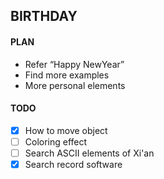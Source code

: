 ## BIRTHDAY

#### PLAN
- Refer “Happy NewYear”
- Find more examples
- More personal elements




#### TODO
- [x] How to move object
- [ ] Coloring effect
- [ ] Search ASCII elements of Xi'an
- [x] Search record software
